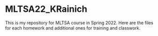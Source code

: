 # MLTSA22_KRainich
This is my repository for MLTSA course in Spring 2022. Here are the files for each homework and additional ones for training and classwork.
